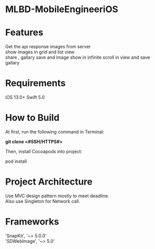 # MLBD-MobileEngineeriOS


<h1>Features</h1>

Get the api response images from server <br>
show images in grid and list view <br>
share , gallary save and image show in infinite scroll in view and save gallary <br/>

<h1>Requirements</h1>

iOS 13.0+
Swift 5.0

<h1>How to Build</h1>

At first, run the following command in Terminal:

<b>git clone <#SSH/HTTPS#></b>

Then, install Cocoapods into project:

<p>pod install</p>
  
<h1>Project Architecture</h1>

Use MVC design pattern mostly to meet deadline.<br>
Also use Singleton for Network call.<br>
  
<h1>Frameworks</h1>

'SnapKit', '~> 5.0.0'<br>
'SDWebImage', '~> 5.0'<br>
